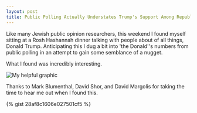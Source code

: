 ```yaml
---
layout: post
title: Public Polling Actually Understates Trump's Support Among Republicans
---
```

Like many Jewish public opinion researchers, this weekend I found myself sitting at a Rosh Hashannah dinner talking with people about of all things, Donald Trump. Anticipating this I dug a bit into 'the Donald''s numbers from public polling in an attempt to gain some semblance of a nugget.

What I found was incredibly interesting. 

![My helpful graphic](https://40.media.tumblr.com/081b17560f8be6f0484960525875867e/tumblr_nuqvfkFMtS1qaxxauo1_1280.png)

Thanks to Mark Blumenthal, David Shor, and David Margolis for taking the time to hear me out when I found this.

{% gist 28af8c1606e027501cf5 %}
